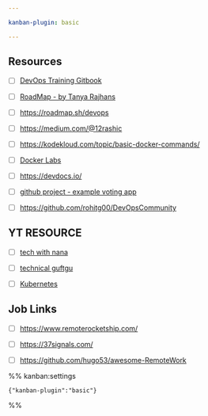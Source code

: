 ```yaml
---

kanban-plugin: basic

---
```


## Resources

- [ ] [DevOps Training Gitbook](https://tkssharma-devops.gitbook.io/devops-training/)
- [ ] [RoadMap - by Tanya Rajhans](https://whimsical.com/devops-roadmap-by-tanya-rajhans-Gzg5CcLQgAV8oUDbtdMXbk)
- [ ] https://roadmap.sh/devops
- [ ] https://medium.com/@12rashic
- [ ] https://kodekloud.com/topic/basic-docker-commands/
- [ ] [Docker Labs](https://kodekloud.com/topic/labs-basic-docker-commands-beta-3/)
- [ ] https://devdocs.io/
- [ ] [github project - example voting app](https://github.com/dockersamples/example-voting-app)
- [ ] https://github.com/rohitg00/DevOpsCommunity


## YT RESOURCE

- [ ] [tech with nana](https://tkssharma-devops.gitbook.io/devops-training/)
- [ ] [technical guftgu](https://www.youtube.com/watch?v=eX3ZimWWHh4&list=PLBGx66SQNZ8aPsFDwb79JrS2KQBTIZo10)
- [ ] [Kubernetes](https://www.youtube.com/watch?v=PN3VqbZqmD8)


## Job Links

- [ ] https://www.remoterocketship.com/
- [ ] https://37signals.com/
- [ ] https://github.com/hugo53/awesome-RemoteWork




%% kanban:settings
```
{"kanban-plugin":"basic"}
```
%%

